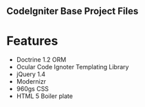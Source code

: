 CodeIgniter Base Project Files
---

Features
===


* Doctrine 1.2 ORM
* Ocular Code Ignoter Templating Library
* jQuery 1.4
* Modernizr
* 960gs CSS
* HTML 5 Boiler plate